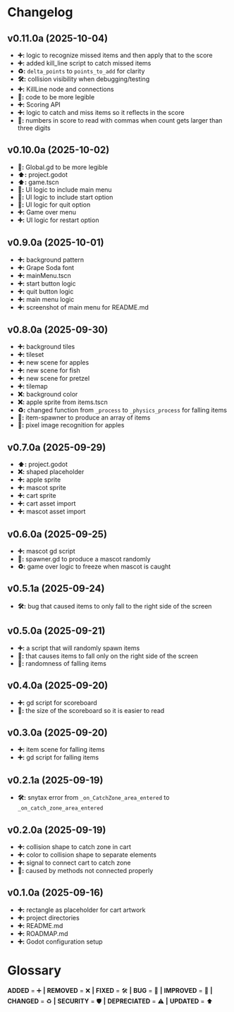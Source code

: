 # Changelog

## v0.11.0a (2025-10-04)

- **➕:** logic to recognize missed items and then apply that to the score
- **➕:** added kill_line script to catch missed items
- **♻️:** ```delta_points``` to ```points_to_add``` for clarity
- **🛠️:** collision visibility when debugging/testing
- **➕:** KillLine node and connections
- **🚀:** code to be more legible
- **➕:** Scoring API
- **➕:** logic to catch and miss items so it reflects in the score
- **🚀:** numbers in score to read with commas when count gets larger than three digits

## v0.10.0a (2025-10-02)

- **🚀:** Global.gd to be more legible
- **⬆️:** project.godot
- **⬆️:** game.tscn
- **🚀:** UI logic to include main menu
- **🚀:** UI logic to include start option
- **🚀:** UI logic for quit option
- **➕:** Game over menu
- **➕:** UI logic for restart option

## v0.9.0a (2025-10-01)

- **➕:** background pattern
- **➕:** Grape Soda font
- **➕:** mainMenu.tscn
- **➕:** start button logic
- **➕:** quit button logic
- **➕:** main menu logic
- **➕:** screenshot of main menu for README.md

## v0.8.0a (2025-09-30)

- **➕:** background tiles
- **➕:** tileset
- **➕:** new scene for apples
- **➕:** new scene for fish
- **➕:** new scene for pretzel
- **➕:** tilemap
- **❌:** background color
- **❌:** apple sprite from items.tscn
- **♻️:** changed function from ```_process``` to ```_physics_process``` for falling items
- **🚀:** item-spawner to produce an array of items
- **🚀:** pixel image recognition for apples

## v0.7.0a (2025-09-29)

- **⬆️:** project.godot
- **❌:** shaped placeholder
- **➕:** apple sprite
- **➕:** mascot sprite
- **➕:** cart sprite
- **➕:** cart asset import
- **➕:** mascot asset import

## v0.6.0a (2025-09-25)

- **➕:** mascot gd script
- **🚀:** spawner.gd to produce a mascot randomly
- **♻️:** game over logic to freeze when mascot is caught

## v0.5.1a (2025-09-24)

- **🛠️:** bug that caused items to only fall to the right side of the screen

## v0.5.0a (2025-09-21)

- **➕:** a script that will randomly spawn items
- **🐞:** that causes items to fall only on the right side of the screen
- **🚀:** randomness of falling items

## v0.4.0a (2025-09-20)

- **➕:** gd script for scoreboard
- **🚀:** the size of the scoreboard so it is easier to read

## v0.3.0a (2025-09-20)

- **➕:** item scene for falling items
- **➕:** gd script for falling items

## v0.2.1a (2025-09-19)

- **🛠️:** snytax error from ```_on_CatchZone_area_entered``` to ```_on_catch_zone_area_entered```

## v0.2.0a (2025-09-19)

- **➕:** collision shape to catch zone in cart
- **➕:** color to collision shape to separate elements
- **➕:** signal to connect cart to catch zone
- **🐞:** caused by methods not connected properly


## v0.1.0a (2025-09-16)

- **➕:** rectangle as placeholder for cart artwork
- **➕:** project directories
- **➕:** README.md
- **➕:** ROADMAP.md
- **➕:** Godot configuration setup

# Glossary

**ADDED** = ➕ **|**
**REMOVED** = ❌ **|**
**FIXED** = 🛠️ **|**
**BUG** = 🐞 **|**
**IMPROVED** = 🚀 **|**
**CHANGED** = ♻️ **|**
**SECURITY** = 🛡️ **|**
**DEPRECIATED** = ⚠️ **|**
**UPDATED** = ⬆️
